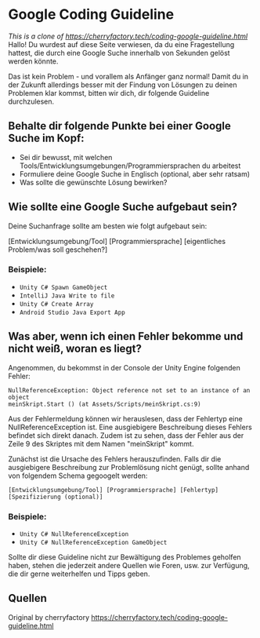 # Google Coding Guideline
*This is a clone of <https://cherryfactory.tech/coding-google-guideline.html>* <br>
Hallo! Du wurdest auf diese Seite verwiesen, da du eine Fragestellung hattest, die durch eine Google Suche innerhalb von Sekunden gelöst werden könnte.

Das ist kein Problem - und vorallem als Anfänger ganz normal!
Damit du in der Zukunft allerdings besser mit der Findung von Lösungen zu deinen Problemen klar kommst, bitten wir dich, dir folgende Guideline durchzulesen.


## Behalte dir folgende Punkte bei einer Google Suche im Kopf:

- Sei dir bewusst, mit welchen Tools/Entwicklungsumgebungen/Programmiersprachen du arbeitest
- Formuliere deine Google Suche in Englisch (optional, aber sehr ratsam)
- Was sollte die gewünschte Lösung bewirken?

## Wie sollte eine Google Suche aufgebaut sein?
Deine Suchanfrage sollte am besten wie folgt aufgebaut sein:

[Entwicklungsumgebung/Tool] [Programmiersprache] [eigentliches Problem/was soll geschehen?]

### Beispiele:

- `Unity C# Spawn GameObject`
- `IntelliJ Java Write to file`
- `Unity C# Create Array`
- `Android Studio Java Export App`


## Was aber, wenn ich einen Fehler bekomme und nicht weiß, woran es liegt?

Angenommen, du bekommst in der Console der Unity Engine folgenden Fehler:

```
NullReferenceException: Object reference not set to an instance of an object
meinSkript.Start () (at Assets/Scripts/meinSkript.cs:9)
```

Aus der Fehlermeldung können wir herauslesen, dass der Fehlertyp eine NullReferenceException ist. Eine ausgiebigere Beschreibung dieses Fehlers befindet sich direkt danach.
Zudem ist zu sehen, dass der Fehler aus der Zeile 9 des Skriptes mit dem Namen "meinSkript" kommt.

Zunächst ist die Ursache des Fehlers herauszufinden. Falls dir die ausgiebigere Beschreibung zur Problemlösung nicht genügt, sollte anhand von folgendem Schema gegoogelt werden:

`[Entwicklungsumgebung/Tool] [Programmiersprache] [Fehlertyp] [Spezifizierung (optional)]`

### Beispiele:

- `Unity C# NullReferenceException`
- `Unity C# NullReferenceException GameObject`


Sollte dir diese Guideline nicht zur Bewältigung des Problemes geholfen haben, stehen die jederzeit andere Quellen wie Foren, usw. zur Verfügung, die dir gerne weiterhelfen und Tipps geben.

## Quellen
Original by cherryfactory <https://cherryfactory.tech/coding-google-guideline.html>
